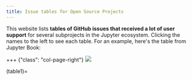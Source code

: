 ```yaml
---
title: Issue tables for Open Source Projects
---
```


This website lists **tables of GitHub issues that received a lot of user support** for several subprojects in the Jupyter ecosystem. Clicking the names to the left to see each table. For an example, here's the table from Jupyter Book:

+++ {"class": "col-page-right"}
![](#jupyter-book-table)

(table1)=
```{include} tst.txt
```
